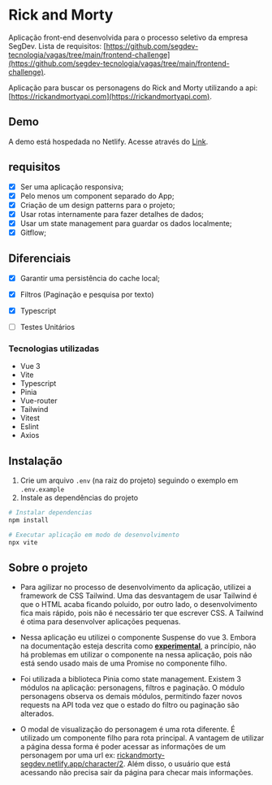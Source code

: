 # Rick and Morty

Aplicação front-end desenvolvida para o processo seletivo da empresa SegDev. Lista de requisitos: [https://github.com/segdev-tecnologia/vagas/tree/main/frontend-challenge](https://github.com/segdev-tecnologia/vagas/tree/main/frontend-challenge).

Aplicação para buscar os personagens do Rick and Morty utilizando a api: [https://rickandmortyapi.com](https://rickandmortyapi.com).

## Demo
A demo está hospedada no Netlify. Acesse através do [Link](https://rickandmorty-segdev.netlify.app).


## requisitos

- [x] Ser uma aplicação responsiva;
- [x] Pelo menos um component separado do App;
- [x] Criação de um design patterns para o projeto;
- [x] Usar rotas internamente para fazer detalhes de dados;
- [x] Usar um state management para guardar os dados localmente;
- [x] Gitflow;

## Diferenciais

- [x] Garantir uma persistência do cache local;
- [x] Filtros (Paginação e pesquisa por texto)
- [x] Typescript
- [ ] Testes Unitários


### Tecnologias utilizadas

- Vue 3
- Vite
- Typescript
- Pinia
- Vue-router
- Tailwind
- Vitest
- Eslint
- Axios

  
## Instalação

1. Crie um arquivo `.env` (na raiz do projeto) seguindo o exemplo em `.env.example`
2. Instale as dependências do projeto
  
  ```sh
# Instalar dependencias
npm install
```

```sh
# Executar aplicação em modo de desenvolvimento
npx vite 
```

## Sobre o projeto

- Para agilizar no processo de desenvolvimento da aplicação, utilizei a framework de CSS Tailwind. Uma das desvantagem de usar Tailwind é que o HTML acaba ficando poluido, por outro lado, o desenvolvimento fica mais rápido, pois não é necessário ter que escrever CSS. A Tailwind é otima para desenvolver aplicações pequenas.

- Nessa aplicação eu utilizei o componente Suspense do vue 3. Embora na documentação esteja descrita como **[experimental](https://vuejs.org/guide/built-ins/suspense.html#suspense)**, a princípio, não há problemas em utilizar o componente na nessa aplicação, pois não está sendo usado mais de uma Promise no componente filho.

- Foi utilizada a biblioteca Pinia como state management. Existem 3 módulos na aplicação: personagens, filtros e paginação. O módulo personagens observa os demais módulos, permitindo fazer novos requests na API toda vez que o estado do filtro ou paginação são alterados. 

- O modal de visualização do personagem é uma rota diferente. É utilizado um componente filho para rota principal. A vantagem de utilizar a página dessa forma é poder acessar as informações de um personagem por uma url ex: [rickandmorty-segdev.netlify.app/character/2](https://rickandmorty-segdev.netlify.app/character/2). Além disso, o usuário que está acessando não precisa sair da página para checar mais informações.









